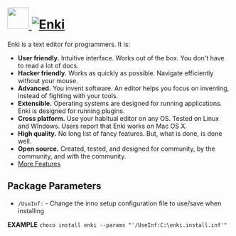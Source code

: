# [<img src="https://cdn.jsdelivr.net/gh/AdmiringWorm/chocolatey-packages@6264cf879dd13bf30a1bc559a5d42b0ddbe4ed28/automatic/enki/icons/enki.png" height="48" width="48" /> ![Enki](https://img.shields.io/chocolatey/v/enki.svg?label=Enki&style=for-the-badge)](https://chocolatey.org/packages/enki)

Enki is a text editor for programmers. It is:

- **User friendly.** Intuitive interface. Works out of the box. You don't have to read a lot of docs.
- **Hacker friendly.** Works as quickly as possible. Navigate efficiently without your mouse.
- **Advanced.** You invent software. An editor helps you focus on inventing, instead of fighting with your tools.
- **Extensible.** Operating systems are designed for running applications. Enki is designed for running plugins.
- **Cross platform.** Use your habitual editor on any OS. Tested on Linux and WIndows. Users report that Enki works on Mac OS X.
- **High quality.** No long list of fancy features. But, what is done, is done well.
- **Open source.** Created, tested, and designed for community, by the community, and with the community.
- [More Features](http://enki-editor.org/features.html)

## Package Parameters

- `/UseInf:` - Change the inno setup configuration file to use/save when installing

**EXAMPLE**
`choco install enki --params "'/UseInf:C:\enki.install.inf'"`
